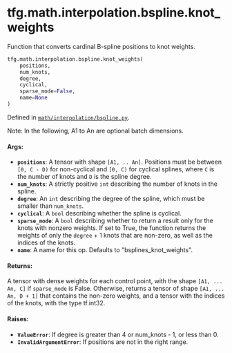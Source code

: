 <div itemscope itemtype="http://developers.google.com/ReferenceObject">
<meta itemprop="name" content="tfg.math.interpolation.bspline.knot_weights" />
<meta itemprop="path" content="Stable" />
</div>

# tfg.math.interpolation.bspline.knot_weights

Function that converts cardinal B-spline positions to knot weights.

``` python
tfg.math.interpolation.bspline.knot_weights(
    positions,
    num_knots,
    degree,
    cyclical,
    sparse_mode=False,
    name=None
)
```



Defined in [`math/interpolation/bspline.py`](https://github.com/tensorflow/graphics/blob/master/tensorflow_graphics/math/interpolation/bspline.py).

<!-- Placeholder for "Used in" -->

Note:
  In the following, A1 to An are optional batch dimensions.

#### Args:

*   <b>`positions`</b>: A tensor with shape `[A1, .. An]`. Positions must be
    between `[0, C - D)` for non-cyclical and `[0, C)` for cyclical splines,
    where `C` is the number of knots and `D` is the spline degree.
*   <b>`num_knots`</b>: A strictly positive `int` describing the number of knots
    in the spline.
*   <b>`degree`</b>: An `int` describing the degree of the spline, which must be
    smaller than `num_knots`.
*   <b>`cyclical`</b>: A `bool` describing whether the spline is cyclical.
*   <b>`sparse_mode`</b>: A `bool` describing whether to return a result only
    for the knots with nonzero weights. If set to True, the function returns the
    weights of only the `degree` + 1 knots that are non-zero, as well as the
    indices of the knots.
*   <b>`name`</b>: A name for this op. Defaults to "bsplines_knot_weights".

#### Returns:

A tensor with dense weights for each control point, with the shape `[A1, ... An,
C]` if `sparse_mode` is False. Otherwise, returns a tensor of shape `[A1, ...
An, D + 1]` that contains the non-zero weights, and a tensor with the indices of
the knots, with the type tf.int32.

#### Raises:

*   <b>`ValueError`</b>: If degree is greater than 4 or num_knots - 1, or less
    than 0.
*   <b>`InvalidArgumentError`</b>: If positions are not in the right range.
